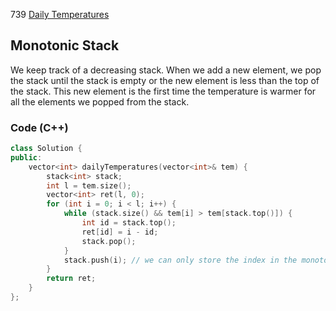 739 [Daily Temperatures](https://leetcode.com/problems/daily-temperatures/)

## Monotonic Stack
We keep track of a decreasing stack. When we add a new element, we pop the stack until the stack is empty or the new element is less than the top of the stack. This new element is the first time the temperature is warmer for all the elements we popped from the stack.

### Code (C++)
```cpp
class Solution {
public:
    vector<int> dailyTemperatures(vector<int>& tem) {
        stack<int> stack;
        int l = tem.size();
        vector<int> ret(l, 0);
        for (int i = 0; i < l; i++) {
            while (stack.size() && tem[i] > tem[stack.top()]) {
                int id = stack.top();
                ret[id] = i - id;
                stack.pop();
            }
            stack.push(i); // we can only store the index in the monotonic stack
        }
        return ret;
    }
};
```
